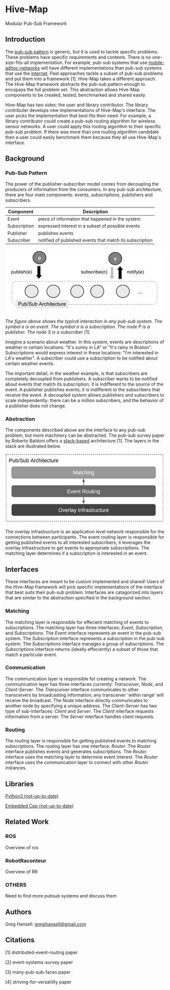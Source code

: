 # Hive-Map

Modular Pub-Sub Framework

## Introduction
The [pub-sub pattern](https://en.wikipedia.org/wiki/Publish%E2%80%93subscribe_pattern) is generic, but it is used to tackle specific problems. These problems have specific requirements and contexts. There is no one-size-fits-all implementation. For example, pub-sub systems that use [mobile-adhoc-networks](https://en.wikipedia.org/wiki/Wireless_ad_hoc_network) will have different implementations than pub-sub systems that use the [internet](https://en.wikipedia.org/wiki/Internet). Past approaches tackle a subset of pub-sub problems and put them into a framework [1]. Hive-Map takes a different approach. The Hive-Map framework abstracts the pub-sub pattern enough to encopass the full problem set. This abstraction allows Hive-Map components to be created, tested, benchmarked and shared easily. 

Hive-Map has two sides: the user and library contributor. The library contributer develops new implementations of Hive-Map's interface. The user picks the implementation that best fits their need. For example, a library contributor could create a pub-sub routing algorithm for wireless sensor networks. A user could apply this routing algorithm to their specific pub-sub problem. If there was more than one routing algorithm candidate then a user could easily benchmark them because they all use Hive-Map's interface.     

## Background

### Pub-Sub Pattern

The power of the publisher-subscriber model comes from decoupling the producers of information from the consumers. In any pub-sub architecture, there are four main components: events, subscriptions, publishers and subscribers.

|Component| Description|
|------------|----------|
|Event       | piece of information that happened in the system|
|Subscription| expressed interest in a subset of possible events|
|Publisher   | publishes events|
|Subscriber  | notified of published events that match its subscription|

![ ](docs/images/pub-sub-diagram.png)

*The figure above shows the typical interaction in any pub-sub system. The symbol e is an event. The symbol &#963; is a subscription. The node *P* is a publisher. The node *S* is a subscriber [1].*

Imagine a scenario about weather. In this system, events are descriptions of weather in certain locations: "It's sunny in LA" or "It's rainy in Boston". Subscriptions would express interest in these locations: "I'm interested in LA's weather". A subscriber could use a subscription to be notified about certain weather events. 

The important detail, in the weather example, is that subscribers are completely decoupled from publishers. A subscriber wants to be notified about events that match its subscription; it is indifferent to the source of the event. A publisher publishes events; it is indifferent to the subscribers that receive the event. A decoupled system allows publishers and subscribers to scale independently: there can be a million subscribers, and the behavior of a publisher does not change.

### Abstraction

The components described above are the interface to any pub-sub problem, but more machinery can be abstracted. The pub-sub survey paper by Roberto Baldoni offers a [stack-based](https://en.wikipedia.org/wiki/Solution_stack) architecture [1]. The layers in the stack are illustrated below. 

![ ](docs/images/pub-sub-architecture-stack.png)

The overlay infrastructure is an application level network responsible for the connections between participants. The event routing layer is responsible for getting published events to all interested subscribers; it leverages the overlay infrastructure to get events to appropriate subscriptions. The matching layer determines if a subscription is interested in an event.

## Interfaces

These interfaces are meant to be custom implemented and shared! Users of the Hive-Map framework will pick specific implementations of the interface that best suits their pub-sub problem. Interfaces are catagorized into layers that are similar to the abstraction specified in the background section.

### Matching

The matching layer is responsible for effecient matching of events to subscriptions. The matching layer has three interfaces: *Event*, *Subscription*, and *Subscriptions*. The *Event* interface represents an event in the pub-sub system. The *Subscription* interface represents a subscription in the pub-sub system. The *Subscriptions* interface manages a group of subscriptions. The *Subscriptions* interface returns (ideally effeciently) a subset of those that match a particular event.

### Communication

The communication layer is responsible for creating a network. The communication layer has three interfaces currently: *Transceiver*, *Node*, and *Client-Server*. The *Transceiver* interface communicates to other transceivers by broadcasting information; any transceiver 'within range' will receive the broadcast. The *Node* interface directly communicates to another node by specifying a unique address. The *Client-Server* has two type of sub-interfaces: *Client* and *Server*. The *Client* interface requests information from a server. The *Server* interface handles client requests.

### Routing

The routing layer is responsible for getting published events to matching subscriptions. The routing layer has one interface: *Router*. The *Router* interface publishes events and generates subscriptions. The *Router* interface uses the matching layer to determine event interest. The *Router* interface uses the communication layer to connect with other *Router* instances.

## Libraries

[Python3 (not-up-to-date)](https://github.com/gregjhansell97/hive-map-python-3/)

[Embedded Cpp (not-up-to-date)](https://github.com/gregjhansell97/hive-map-cpp/)

## Related Work

### ROS
Overview of ros

### RobotRaconteur
Overview of RR

### OTHERS
Need to find more pubsub systems and discuss them

## Authors
Greg Hansell: gregjhansell@gmail.com

## Citations

[1] distributed-event-routing paper

[2] event-systems-survey paper

[3] many-pub-sub-faces paper

[4] striving-for-versatility paper
